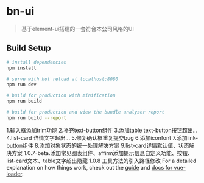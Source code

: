 # bn-ui

> 基于element-ui搭建的一套符合本公司风格的UI

## Build Setup

``` bash
# install dependencies
npm install

# serve with hot reload at localhost:8080
npm run dev

# build for production with minification
npm run build

# build for production and view the bundle analyzer report
npm run build --report
```

1.输入框添加trim功能
2.补充text-button组件
3.添加table text-button按钮超出...
4.list-card 详情文字超出...
5.修复确认框重复提交bug
6.添加iconfont
7.添加link-button组件
8.添加对象状态的统一处理解决方案
9.list-card详情默认值、状态解决方案
1.0.7-beta.添加常见图表组件、affirm添加提示信息自定义功能、按钮、list-card文本、table文字超出隐藏
1.0.8 工具方法的引入路径修改
For a detailed explanation on how things work, check out the [guide](http://vuejs-templates.github.io/webpack/) and [docs for vue-loader](http://vuejs.github.io/vue-loader).

